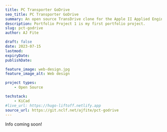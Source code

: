 ```yaml
---
title: PC Transporter GoDrive
seo_title: PC Transporter GoDrive
summary: An open source TransDrive clone for the Apple II Applied Engineering PC Transporter
description: Portfolio Project 1 is my first portfolio project.
slug: pct-godrive
author: AJ Fite

draft: false
date: 2023-07-15
lastmod: 
expiryDate: 
publishDate: 

feature_image: web-design.jpg
feature_image_alt: Web design

project types: 
    - Open Source

techstack:
    - KiCad
#live_url: https://hugo-liftoff.netlify.app
source_url: https://git.nclf.net/ajfite/pct-godrive
---
```


Info coming soon!